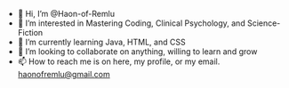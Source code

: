 - 👋 Hi, I’m @Haon-of-Remlu
- 👀 I’m interested in Mastering Coding, Clinical Psychology, and Science-Fiction
- 🌱 I’m currently learning Java, HTML, and CSS
- 💞️ I’m looking to collaborate on anything, willing to learn and grow
- 📫 How to reach me is on here, my profile, or my email. haonofremlu@gmail.com

<!---
Haon-of-Remlu/Haon-of-Remlu is a ✨ special ✨ repository because its `README.md` (this file) appears on your GitHub profile.
You can click the Preview link to take a look at your changes.
--->
